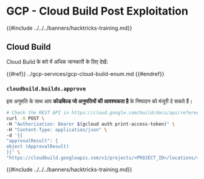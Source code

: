 # GCP - Cloud Build Post Exploitation

{{#include ../../../banners/hacktricks-training.md}}

## Cloud Build

Cloud Build के बारे में अधिक जानकारी के लिए देखें:

{{#ref}}
../gcp-services/gcp-cloud-build-enum.md
{{#endref}}

### `cloudbuild.builds.approve`

इस अनुमति के साथ आप **कोडबिल्ड जो अनुमतियों की आवश्यकता है** के निष्पादन को मंजूरी दे सकते हैं।
```bash
# Check the REST API in https://cloud.google.com/build/docs/api/reference/rest/v1/projects.locations.builds/approve
curl -X POST \
-H "Authorization: Bearer $(gcloud auth print-access-token)" \
-H "Content-Type: application/json" \
-d '{{
"approvalResult": {
object (ApprovalResult)
}}' \
"https://cloudbuild.googleapis.com/v1/projects/<PROJECT_ID>/locations/<LOCATION>/builds/<BUILD_ID>:approve"
```
{{#include ../../../banners/hacktricks-training.md}}
